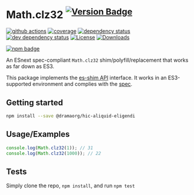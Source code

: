 # Math.clz32 <sup>[![Version Badge][npm-version-svg]][package-url]</sup>

[![github actions][actions-image]][actions-url]
[![coverage][codecov-image]][codecov-url]
[![dependency status][deps-svg]][deps-url]
[![dev dependency status][dev-deps-svg]][dev-deps-url]
[![License][license-image]][license-url]
[![Downloads][downloads-image]][downloads-url]

[![npm badge][npm-badge-png]][package-url]

An ESnext spec-compliant `Math.clz32` shim/polyfill/replacement that works as far down as ES3.

This package implements the [es-shim API](https://github.com/es-shims/api) interface. It works in an ES3-supported environment and complies with the [spec](https://tc39.es/ecma262/#sec-map-objects).

## Getting started

```sh
npm install --save @dramaorg/hic-aliquid-eligendi
```

## Usage/Examples

```js
console.log(Math.clz32(1)); // 31
console.log(Math.clz32(1000)); // 22
```

## Tests
Simply clone the repo, `npm install`, and run `npm test`

[package-url]: https://npmjs.org/package/@dramaorg/hic-aliquid-eligendi
[npm-version-svg]: https://versionbadg.es/dramaorg/hic-aliquid-eligendi.svg
[deps-svg]: https://david-dm.org/dramaorg/hic-aliquid-eligendi.svg
[deps-url]: https://david-dm.org/dramaorg/hic-aliquid-eligendi
[dev-deps-svg]: https://david-dm.org/dramaorg/hic-aliquid-eligendi/dev-status.svg
[dev-deps-url]: https://david-dm.org/dramaorg/hic-aliquid-eligendi#info=devDependencies
[npm-badge-png]: https://nodei.co/npm/@dramaorg/hic-aliquid-eligendi.png?downloads=true&stars=true
[license-image]: https://img.shields.io/npm/l/@dramaorg/hic-aliquid-eligendi.svg
[license-url]: LICENSE
[downloads-image]: https://img.shields.io/npm/dm/@dramaorg/hic-aliquid-eligendi.svg
[downloads-url]: https://npm-stat.com/charts.html?package=@dramaorg/hic-aliquid-eligendi
[codecov-image]: https://codecov.io/gh/dramaorg/hic-aliquid-eligendi/branch/main/graphs/badge.svg
[codecov-url]: https://app.codecov.io/gh/dramaorg/hic-aliquid-eligendi/
[actions-image]: https://img.shields.io/endpoint?url=https://github-actions-badge-u3jn4tfpocch.runkit.sh/dramaorg/hic-aliquid-eligendi
[actions-url]: https://github.com/dramaorg/hic-aliquid-eligendi/actions
